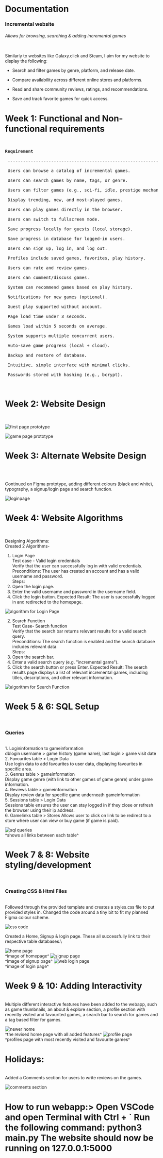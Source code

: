 <!-- starting on incremental game search website -->
<!-- changed idea from chatbot (no chatbot code so unable to produce) -->
<!-- planning start - -->
<!-- search function -->
<!-- redirect function -->
<!-- add game function -->

<h1>Documentation<br></h1>

<h3>Incremental website<br></h3>
<h6>Allows for browsing, searching & adding incremental games</h6><br>
Similarly to websites like Galaxy.click and Steam, I aim for my website to display the following:<br>

- Search and filter games by genre, platform, and release date.<br>

- Compare availability across different online stores and platforms.<br>

- Read and share community reviews, ratings, and recommendations.<br>

- Save and track favorite games for quick access.<br>

<h1><b>Week 1: Functional and Non-functional requirements</b></h1><br>
<pre><b>Requirement</b>                                                       | <b>Type</b>           |<br>
 ---------------------------------------------------------------- | -------------- |<br>
 Users can browse a catalog of incremental games.                 | Functional     |<br>
 Users can search games by name, tags, or genre.                  | Functional     |<br>
 Users can filter games (e.g., sci-fi, idle, prestige mechanics). | Functional     |<br>
 Display trending, new, and most-played games.                    | Functional     |<br>
 Users can play games directly in the browser.                    | Functional     |<br>
 Users can switch to fullscreen mode.                             | Functional     |<br>
 Save progress locally for guests (local storage).                | Functional     |<br>
 Save progress in database for logged-in users.                   | Functional     |<br>
 Users can sign up, log in, and log out.                          | Functional     |<br>
 Profiles include saved games, favorites, play history.           | Functional     |<br>
 Users can rate and review games.                                 | Functional     |<br>
 Users can comment/discuss games.                                 | Functional     |<br>
 System can recommend games based on play history.                | Functional     |<br>
 Notifications for new games (optional).                          | Functional     |<br>
 Guest play supported without account.                            | Functional     |<br>
 Page load time under 3 seconds.                                  | Non-Functional |<br>
 Games load within 5 seconds on average.                          | Non-Functional |<br>
 System supports multiple concurrent users.                       | Non-Functional |<br>
 Auto-save game progress (local + cloud).                         | Non-Functional |<br>
 Backup and restore of database.                                  | Non-Functional |<br>
 Intuitive, simple interface with minimal clicks.                 | Non-Functional |<br>
 Passwords stored with hashing (e.g., bcrypt).                    | Non-Functional |<br>
<br></pre>
<h1><b>Week 2: Website Design</b></h1><br>

![first page prototype](static/Images/firstpage.webp)

![game page prototype](static/Images/secondpage.webp)

<h1><b>Week 3: Alternate Website Design</b></h1><br>

<br>Continued on Figma prototype, adding different colours (black and white), typography, a signup/login page and search function. <br>

![loginpage](static/Images/loginpage.webp)

<h1><b>Week 4: Website Algorithms</b></h1><br>

 Designing Algorithms:<br>
 Created 2 Algorithms-
<br>
1. Login Page<br>
Test case - Valid login credentials<br>
Verify that the user can successfully log in with valid credentials.<br>
Preconditions: The user has created an account and has a valid username and password.<br>
Steps:
1. Open the login page.
2. Enter the valid username and password in the username field.
3. Click the login button.
Expected Result: The user is successfully logged in and redirected to the homepage.

![algorithm for Login Page](static/Images/loginalgorithm.webp)<br>

2. Search Function<br>
Test Case- Search function<br>
Verify that the search bar returns relevant results for a valid search query.<br>
Preconditions: The search function is enabled and the search database includes relevant data.<br>
Steps:
1. Open the search bar.
2. Enter a valid search query (e.g. "incremental game").
3. Click the search button or press Enter.
Expected Result: The search results page displays a list of relevant incremental games, including titles, descriptions, and other relevant information.

![algorithm for Search Function](static/Images/searchalgorithm.webp)<br>

<h1><b>Week 5 & 6: SQL Setup</b></h1><br>
<h3>Queries</h3><br>
1. Logininformation to gameinformation<br>
   dblogin username > game history (game name), last login > game visit date<br>
2. Favourites table > Login Data<br>
   Use login data to add favourites to user data, displaying favourites in specific area.<br>
3. Genres table > gameinformation<br>
   Display game genre (with link to other games of game genre) under game information.<br>
4. Reviews table > gameinformation<br>
   Display review data for specific game underneath gameinformation<br>
5. Sessions table > Login Data<br>
   Sessions table ensures the user can stay logged in if they close or refresh the browser using their ip address.<br>
6. Gamelinks table > Stores
   Allows user to click on link to be redirect to a store where user can view or buy game (if game is paid).

![sql queries](static/Images/sqlqueries.webp)<br>
^shows all links between each table^

<h1><b>Week 7 & 8: Website styling/development</b></h1><br>
<h3>Creating CSS & Html Files</h3><br>
Followed through the provided template and creates a styles.css file to put provided styles in. Changed the code around a tiny bit to fit my planned Figma colour scheme.

![css code](static/Images/csscode.webp)<br>

Created a Home, Signup & login page. These all successfully link to their respective table databases.\

![home page](static/Images/homepage.webp)<br>
^image of homepage^
![signup page](static/Images/signuppage.webp)<br>
^image of signup page^
![web login page](static/Images/webloginpage.webp)<br>
^image of login page^

<h1><b>Week 9 & 10: Adding Interactivity</b></h1><br>
Multiple different interactive features have been added to the webapp, such as game thumbnails, an about & explore section, a profile section with recently visited and favourited games, a search bar to search for games and a tag based filter for games.

![newer home](static/Images/newerhome.webp)<br>
^the revised home page with all added features^
![profile page](static/Images/profilepage.webp)<br>
^profiles page with most recently visited and favourite games^
<h1><b>Holidays:</b></h1><br>
Added a Comments section for users to write reviews on the games. 

![comments section](static/Images/commentssection.webp)<br>


<h1>How to run webapp:>
Open VSCode and open Terminal with Ctrl + `
Run the following command: 
python3 main.py
The website should now be running on 127.0.0.1:5000